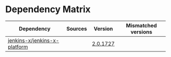 # Dependency Matrix

Dependency | Sources | Version | Mismatched versions
---------- | ------- | ------- | -------------------
[jenkins-x/jenkins-x-platform](https://github.com/jenkins-x/jenkins-x-platform) |  | [2.0.1727](https://github.com/jenkins-x/jenkins-x-platform/releases/tag/v2.0.1727) | 
